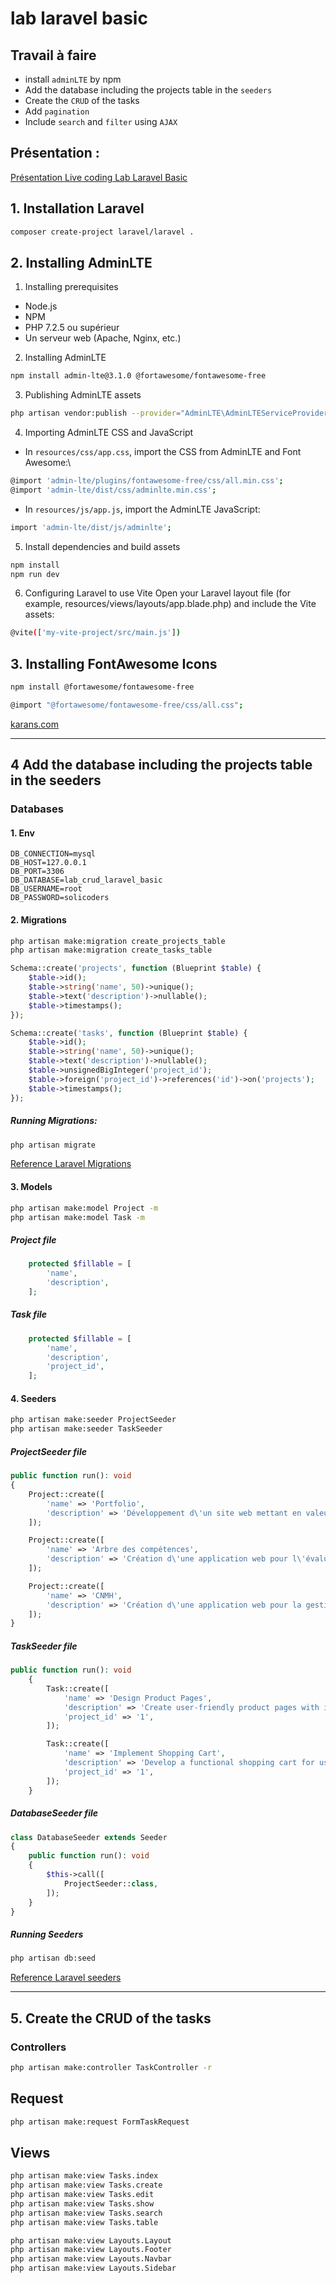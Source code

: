 # lab laravel basic

## Travail à faire
- install `adminLTE` by npm
- Add the database including the projects table in the `seeders`
- Create the `CRUD` of the tasks
- Add `pagination`
- Include `search` and `filter` using `AJAX`

## Présentation :
[Présentation Live coding Lab Laravel Basic](https://docs.google.com/presentation/d/176TlPBFBSugG85ieaXXGPzOTf3MoXjWpkF5mYHJykJQ/edit?usp=sharing)

## 1. Installation Laravel 
```bash
composer create-project laravel/laravel .
```

## 2. Installing AdminLTE
1. Installing prerequisites
- Node.js
- NPM
- PHP 7.2.5 ou supérieur
- Un serveur web (Apache, Nginx, etc.)
2. Installing AdminLTE
```bash
npm install admin-lte@3.1.0 @fortawesome/fontawesome-free
```
3. Publishing AdminLTE assets
```bash
php artisan vendor:publish --provider="AdminLTE\AdminLTEServiceProvider"
```
4. Importing AdminLTE CSS and JavaScript
- In `resources/css/app.css`, import the CSS from AdminLTE and Font Awesome:\
```bash
@import 'admin-lte/plugins/fontawesome-free/css/all.min.css';
@import 'admin-lte/dist/css/adminlte.min.css';
```
- In `resources/js/app.js`, import the AdminLTE JavaScript:
```bash
import 'admin-lte/dist/js/adminlte';
```
5. Install dependencies and build assets
```bash
npm install
npm run dev
```
6. Configuring Laravel to use Vite
Open your Laravel layout file (for example, resources/views/layouts/app.blade.php) and include the Vite assets:

```bash
@vite(['my-vite-project/src/main.js'])
```
## 3. Installing FontAwesome Icons 
```bash
npm install @fortawesome/fontawesome-free
```
```bash
@import "@fortawesome/fontawesome-free/css/all.css";
```
[karans.com](https://www.karans.com.np/laravel-10/how-to-install-fontawesome-icons-in-laravel-10/)
___
## 4 Add the database including the projects table in the seeders

### Databases
#### 1. Env
```
DB_CONNECTION=mysql
DB_HOST=127.0.0.1
DB_PORT=3306
DB_DATABASE=lab_crud_laravel_basic
DB_USERNAME=root
DB_PASSWORD=solicoders
```

#### 2. Migrations
```bash
php artisan make:migration create_projects_table
php artisan make:migration create_tasks_table
```
```php
Schema::create('projects', function (Blueprint $table) {
    $table->id();
    $table->string('name', 50)->unique();
    $table->text('description')->nullable();
    $table->timestamps();
});
```
```php
Schema::create('tasks', function (Blueprint $table) {
    $table->id();
    $table->string('name', 50)->unique();
    $table->text('description')->nullable();
    $table->unsignedBigInteger('project_id');
    $table->foreign('project_id')->references('id')->on('projects');
    $table->timestamps();
});
```

##### Running Migrations:
```bash
php artisan migrate
```
[Reference Laravel Migrations](https://laravel.com/docs/10.x/migrations#main-content)

#### 3. Models

```bash
php artisan make:model Project -m
php artisan make:model Task -m
```

##### Project file
```php
    protected $fillable = [
        'name',
        'description',
    ];
```

##### Task file
```php
    protected $fillable = [
        'name',
        'description',
        'project_id',
    ];
```

#### 4. Seeders
```bash
php artisan make:seeder ProjectSeeder
php artisan make:seeder TaskSeeder
```

##### ProjectSeeder file
```php
public function run(): void
{
    Project::create([
        'name' => 'Portfolio',
        'description' => 'Développement d\'un site web mettant en valeur nos compétences.',
    ]);

    Project::create([
        'name' => 'Arbre des compétences',
        'description' => 'Création d\'une application web pour l\'évaluation des compétences.',
    ]);

    Project::create([
        'name' => 'CNMH',
        'description' => 'Création d\'une application web pour la gestion des patients de centre CNMH.',
    ]);
}
```
##### TaskSeeder file
```php
public function run(): void
    {
        Task::create([
            'name' => 'Design Product Pages',
            'description' => 'Create user-friendly product pages with images and descriptions',
            'project_id' => '1',
        ]);

        Task::create([
            'name' => 'Implement Shopping Cart',
            'description' => 'Develop a functional shopping cart for users to add and manage items',
            'project_id' => '1',
        ]);
    }
```

##### DatabaseSeeder file
```php
class DatabaseSeeder extends Seeder
{
    public function run(): void
    {
        $this->call([
            ProjectSeeder::class,
        ]);
    }
}
```

##### Running Seeders
```bash
php artisan db:seed
```
[Reference Laravel seeders](https://laravel.com/docs/10.x/seeding#writing-seeders)
___
## 5. Create the CRUD of the tasks 
### Controllers
```bash
php artisan make:controller TaskController -r
```

## Request
```bash
php artisan make:request FormTaskRequest
```

## Views
```bash
php artisan make:view Tasks.index
php artisan make:view Tasks.create
php artisan make:view Tasks.edit
php artisan make:view Tasks.show
php artisan make:view Tasks.search
php artisan make:view Tasks.table

php artisan make:view Layouts.Layout
php artisan make:view Layouts.Footer
php artisan make:view Layouts.Navbar
php artisan make:view Layouts.Sidebar

```
